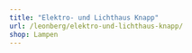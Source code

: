 ```yaml
---
title: "Elektro- und Lichthaus Knapp"
url: /leonberg/elektro-und-lichthaus-knapp/
shop: Lampen
---
```

